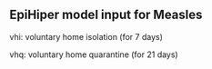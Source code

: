 <h2>EpiHiper model input for Measles</h2>

vhi: voluntary home isolation (for 7 days)

vhq: voluntary home quarantine (for 21 days)
